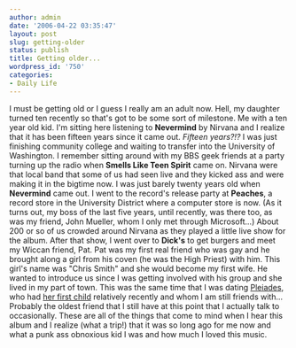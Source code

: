 ```yaml
---
author: admin
date: '2006-04-22 03:35:47'
layout: post
slug: getting-older
status: publish
title: Getting older...
wordpress_id: '750'
categories:
- Daily Life
---
```


I must be getting old or I guess I really am an adult now. Hell, my
daughter turned ten recently so that's got to be some sort of milestone.
Me with a ten year old kid. I'm sitting here listening to **Nevermind**
by Nirvana and I realize that it has been fifteen years since it came
out. *Fifteen years?!?* I was just finishing community college and
waiting to transfer into the University of Washington. I remember
sitting around with my BBS geek friends at a party turning up the radio
when **Smells Like Teen Spirit** came on. Nirvana were that local band
that some of us had seen live and they kicked ass and were making it in
the bigtime now. I was just barely twenty years old when **Nevermind**
came out. I went to the record's release party at **Peaches**, a record
store in the University District where a computer store is now. (As it
turns out, my boss of the last five years, until recently, was there
too, as was my friend, John Mueller, whom I only met through
Microsoft...) About 200 or so of us crowded around Nirvana as they
played a little live show for the album. After that show, I went over to
**Dick's** to get burgers and meet my Wiccan friend, Pat. Pat was my
first real friend who was gay and he brought along a girl from his coven
(he was the High Priest) with him. This girl's name was "Chris Smith"
and she would become my first wife. He wanted to introduce us since I
was getting involved with his group and she lived in my part of town.
This was the same time that I was dating
[Pleiades](http://www.flickr.com/photos/albill/tags/pleiades/), who had
[her first
child](http://www.flickr.com/photos/mohmlet/sets/72057594111036959/)
relatively recently and whom I am still friends with... Probably the
oldest friend that I still have at this point that I actually talk to
occasionally. These are all of the things that come to mind when I hear
this album and I realize (what a trip!) that it was so long ago for me
now and what a punk ass obnoxious kid I was and how much I loved this
music.
